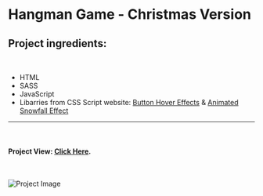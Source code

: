# Hangman Game - Christmas Version

## Project ingredients:

<br/>

- HTML
- SASS
- JavaScript
- Libarries from CSS Script website: [Button Hover Effects](https://www.cssscript.com/cool-button-hover-effects/) & [Animated Snowfall Effect](https://www.cssscript.com/animated-snowfall-effect/)

---

<br/>

#### Project View: [Click Here](https://korenstudios-hangman-christmas-version.netlify.app/).

<br/>

![Project Image](https://res.cloudinary.com/korenstudios/image/upload/v1654777341/Projects%20View/hangman-christmas-version_xi3wmh.png)

